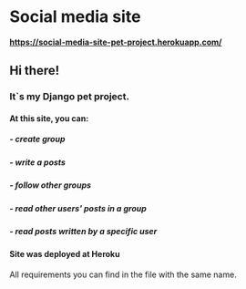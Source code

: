 # Social media site
**https://social-media-site-pet-project.herokuapp.com/**

## Hi there!
### It`s my Django pet project.
#### At this site, you can:
##### - create group
##### - write a posts
##### - follow other groups
##### - read other users' posts in a group
##### - read posts written by a specific user

#### Site was deployed at Heroku
All requirements you can find in the file with the same name.